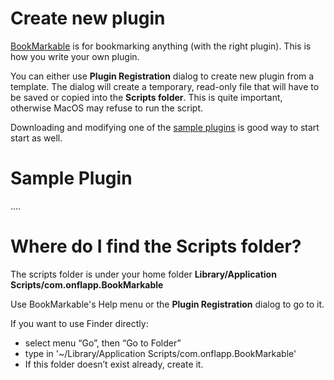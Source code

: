 # Create new plugin

[BookMarkable](https://onflapp.github.io/blog/pages/BookMarkable.html?utm_source=git) is for bookmarking anything (with the right plugin). This is how you write your own plugin.

You can either use **Plugin Registration** dialog to create new plugin from a template. The dialog will create a temporary, read-only file that will have to be saved or copied into the **Scripts folder**. This is quite important, otherwise MacOS may refuse to run the script.

Downloading and modifying one of the [sample plugins](https://github.com/onflapp/BookMarkablePlugins) is good way to start start as well.

# Sample Plugin

....

# Where do I find the Scripts folder?

The scripts folder is under your home folder **Library/Application Scripts/com.onflapp.BookMarkable**

Use BookMarkable's Help menu or the **Plugin Registration** dialog to go to it.

If you want to use Finder directly:

- select menu “Go”, then “Go to Folder”
- type in '~/Library/Application Scripts/com.onflapp.BookMarkable'
- If this folder doesn’t exist already, create it.
